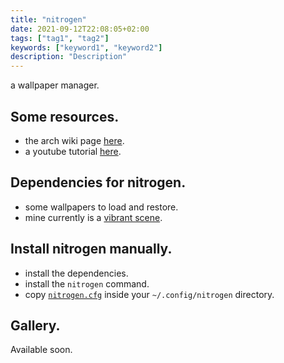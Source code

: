 ```yaml
---
title: "nitrogen"
date: 2021-09-12T22:08:05+02:00
tags: ["tag1", "tag2"]
keywords: ["keyword1", "keyword2"]
description: "Description"
---
```


 a wallpaper manager.


## Some resources.
- the arch wiki page [here](https://wiki.archlinux.org/title/nitrogen).
- a youtube tutorial [here](https://www.youtube.com/watch?v=V4Kh2JBrpO0).

## Dependencies for nitrogen.
- some wallpapers to load and restore.
- mine currently is a [vibrant scene](https://voyage-onirique.com/wp-content/uploads/2020/03/backiee-138908-landscape-scaled.jpg).

## Install nitrogen manually.
- install the dependencies.
- install the `nitrogen` command.
- copy [`nitrogen.cfg`] inside your `~/.config/nitrogen` directory.

## Gallery.
Available soon.

[`nitrogen.cfg`]: https://github.com/a2n-s/dotfiles/blob/main/.config/nitrogen/nitrogen.cfg

